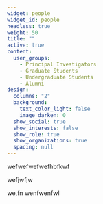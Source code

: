 ```yaml
---
widget: people
widget_id: people
headless: true
weight: 50
title: ""
active: true
content:
  user_groups:
    - Principal Investigators
    - Graduate Students
    - Undergraduate Students
    - Alumni
design:
  columns: "2"
  background:
    text_color_light: false
    image_darken: 0
  show_social: true
  show_interests: false
  show_role: true
  show_organizations: true
  spacing: null
---
```

wefwefwefwefhbfkwf

wefjwfjw

we,fn wenfwenfwl